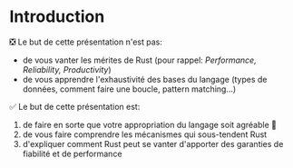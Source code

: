 # Introduction

❎ Le but de cette présentation n'est pas:
- de vous vanter les mérites de Rust (pour rappel: *Performance, Reliability, Productivity*)
- de vous apprendre l'exhaustivité des bases du langage (types de données, comment faire une boucle, pattern matching...)

✅ Le but de cette présentation est:

1. de faire en sorte que votre appropriation du langage soit agréable 💖
2. de vous faire comprendre les mécanismes qui sous-tendent Rust 
3. d'expliquer comment Rust peut se vanter d'apporter des garanties de fiabilité et de performance
